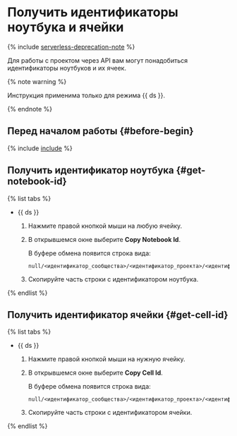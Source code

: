# Получить идентификаторы ноутбука и ячейки

{% include [serverless-deprecation-note](../../../_includes/datasphere/serverless-deprecation-note.md) %}

Для работы с проектом через API вам могут понадобиться идентификаторы ноутбуков и их ячеек.

{% note warning %}

Инструкция применима только для режима {{ ds }}.

{% endnote %}

## Перед началом работы {#before-begin}

{% include [include](../../../_includes/datasphere/ui-before-begin.md) %}

## Получить идентификатор ноутбука {#get-notebook-id}

{% list tabs %}

- {{ ds }}

    1. Нажмите правой кнопкой мыши на любую ячейку.
    1. В открывшемся окне выберите **Сopy Notebook Id**.

        В буфере обмена появится строка вида: 

        ```text
        null/<идентификатор_сообщества>/<идентификатор_проекта>/<идентификатор_ноутбука>
        ```

    1. Скопируйте часть строки с идентификатором ноутбука.

{% endlist %}

## Получить идентификатор ячейки {#get-cell-id}

{% list tabs %}

- {{ ds }}

    1. Нажмите правой кнопкой мыши на нужную ячейку.
    1. В открывшемся окне выберите **Сopy Cell Id**.

        В буфере обмена появится строка вида: 

        ```text
        null/<идентификатор_сообщества>/<идентификатор_проекта>/<идентификатор_ноутбука>/cell/<идентификатор_ячейки>
        ```

    1. Скопируйте часть строки с идентификатором ячейки.

{% endlist %}